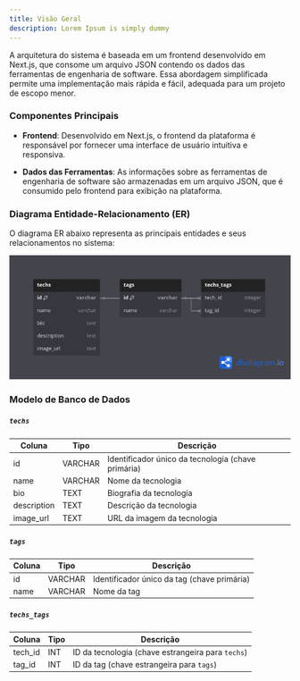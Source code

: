 ```yaml
---
title: Visão Geral
description: Lorem Ipsum is simply dummy
---
```


A arquitetura do sistema é baseada em um frontend desenvolvido em Next.js, que consome um arquivo JSON contendo os dados das ferramentas de engenharia de software. Essa abordagem simplificada permite uma implementação mais rápida e fácil, adequada para um projeto de escopo menor.

### Componentes Principais

- **Frontend**: Desenvolvido em Next.js, o frontend da plataforma é responsável por fornecer uma interface de usuário intuitiva e responsiva.

- **Dados das Ferramentas**: As informações sobre as ferramentas de engenharia de software são armazenadas em um arquivo JSON, que é consumido pelo frontend para exibição na plataforma.

### Diagrama Entidade-Relacionamento (ER)

O diagrama ER abaixo representa as principais entidades e seus relacionamentos no sistema:

![DER](../../../assets/der.png)

### Modelo de Banco de Dados

##### `techs`

| Coluna       | Tipo    | Descrição                                       |
|--------------|---------|-------------------------------------------------|
| id           | VARCHAR  | Identificador único da tecnologia (chave primária) |
| name         | VARCHAR | Nome da tecnologia                              |
| bio          | TEXT    | Biografia da tecnologia                         |
| description  | TEXT    | Descrição da tecnologia                         |
| image_url    | TEXT    | URL da imagem da tecnologia                     |

##### `tags`

| Coluna       | Tipo    | Descrição                                       |
|--------------|---------|-------------------------------------------------|
| id           | VARCHAR  | Identificador único da tag (chave primária)    |
| name         | VARCHAR | Nome da tag                                     |

##### `techs_tags`

| Coluna       | Tipo    | Descrição                                       |
|--------------|---------|-------------------------------------------------|
| tech_id      | INT     | ID da tecnologia (chave estrangeira para `techs`) |
| tag_id       | INT     | ID da tag (chave estrangeira para `tags`)       |
